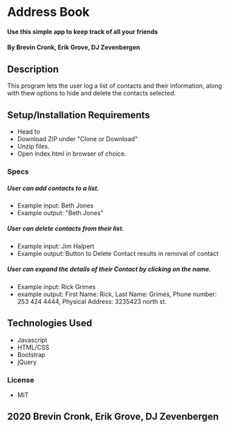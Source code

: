 # Address Book

#### Use this simple app to keep track of all your friends
#### By Brevin Cronk, Erik Grove, DJ Zevenbergen

## Description

This program lets the user log a list of contacts and their information, along with thew options to hide and delete the contacts selected.

## Setup/Installation Requirements

- Head to 
- Download ZIP under "Clone or Download"
- Unzip files.
- Open index.html in  browser of choice.

### Specs

##### User can add contacts to a list.

- Example input: Beth Jones
- Example output: "Beth Jones"

##### User can delete contacts from their list.

- Example input: Jim Halpert
- Example output: Button to Delete Contact results in removal of contact

##### User can expand the details of their Contact by clicking on the name.
- Example input: Rick Grimes
- example output: First Name: Rick, Last Name: Grimes, Phone number: 253 424 4444, Physical Address: 3235423 north st.

## Technologies Used

- Javascript
- HTML/CSS
- Bootstrap
- jQuery

### License

- MIT

## 2020 Brevin Cronk, Erik Grove, DJ Zevenbergen

